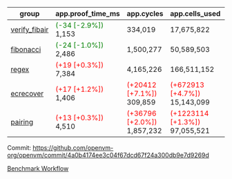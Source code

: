 | group | app.proof_time_ms | app.cycles | app.cells_used | leaf.proof_time_ms | leaf.cycles | leaf.cells_used |
| -- | -- | -- | -- | -- | -- | -- |
| [verify_fibair](https://github.com/openvm-org/openvm/blob/benchmark-results/benchmarks-pr/1697/verify_fibair-4a0b4174ee3c04f67dcd67f24a300db9e7d9269d.md) |<span style='color: green'>(-34 [-2.9%])</span> 1,153 |  334,019 |  17,675,822 |- | - | - |
| [fibonacci](https://github.com/openvm-org/openvm/blob/benchmark-results/benchmarks-pr/1697/fibonacci-4a0b4174ee3c04f67dcd67f24a300db9e7d9269d.md) |<span style='color: green'>(-24 [-1.0%])</span> 2,486 |  1,500,277 |  50,589,503 |- | - | - |
| [regex](https://github.com/openvm-org/openvm/blob/benchmark-results/benchmarks-pr/1697/regex-4a0b4174ee3c04f67dcd67f24a300db9e7d9269d.md) |<span style='color: red'>(+19 [+0.3%])</span> 7,384 |  4,165,226 |  166,511,152 |- | - | - |
| [ecrecover](https://github.com/openvm-org/openvm/blob/benchmark-results/benchmarks-pr/1697/ecrecover-4a0b4174ee3c04f67dcd67f24a300db9e7d9269d.md) |<span style='color: red'>(+17 [+1.2%])</span> 1,406 | <span style='color: red'>(+20412 [+7.1%])</span> 309,859 | <span style='color: red'>(+672913 [+4.7%])</span> 15,143,099 |- | - | - |
| [pairing](https://github.com/openvm-org/openvm/blob/benchmark-results/benchmarks-pr/1697/pairing-4a0b4174ee3c04f67dcd67f24a300db9e7d9269d.md) |<span style='color: red'>(+13 [+0.3%])</span> 4,510 | <span style='color: red'>(+36796 [+2.0%])</span> 1,857,232 | <span style='color: red'>(+1223114 [+1.3%])</span> 97,055,521 |- | - | - |


Commit: https://github.com/openvm-org/openvm/commit/4a0b4174ee3c04f67dcd67f24a300db9e7d9269d

[Benchmark Workflow](https://github.com/openvm-org/openvm/actions/runs/15341222250)
